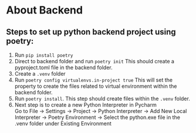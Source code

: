 # About Backend

## Steps to set up python backend project using poetry:
1. Run 
```pip install poetry```
2. Direct to backend folder and run 
```poetry init```
This should create a pyproject.toml file in the backend folder.
3. Create a ```.venv``` folder
4. Run 
```poetry config virtualenvs.in-project true```
This will set the property to create the files related to virtual environment within the backend folder.
5. Run ```poetry install```. This step should create files within the ```.venv``` folder.
6. Next step is to create a new Python Interpreter in Pycharm <br/>
Go to File -> Settings -> Project -> Python Interpreter -> Add New Local Interpreter -> Poetry Environment -> Select the python.exe file in the .venv folder under Existing Environment <br/>